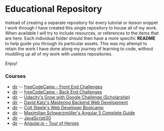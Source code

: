 # Educational Repository

Instead of creating a separate repository for every tutorial or lesson snippet I work through I have created this single repository to house all of my work. When available I will try to include resources, or references to the items that are here. Each individual folder should then have a more specific **README** to help guide you through its particular assets. This was my attempt to retain the work I have done along my journey of learning to code, without muddling up all of my work with useless repositories.   
  
Enjoy!  
  
### Courses
- [dir](fcc-frontend) -- [freeCodeCamp - Front End Challenges](https://www.freecodecamp.org)
- [dir](fcc-backend) -- [freeCodeCamp - Back End Challenges](https://www.freecodecamp.org)
- [dir](udacity/google) -- [Udacity's Grow with Google Challenge (Scholarship)](https://www.udacity.com/grow-with-google)
- [dir](udemy/node-postgres) -- [David Katz's Mastering Backend Web Development](https://www.udemy.com/node-postgresql/)
- [dir](udemy/web-developer) -- [Colt Steele's Web Developer Bootcamp](https://www.udemy.com/the-web-developer-bootcamp/)
- [dir](udemy/angular) -- [Maximilian Schwarzmüller's Angular 5 Complete Guide](https://www.udemy.com/the-complete-guide-to-angular-2/)
- [dir](javascript30) -- [JavaScript30](https://www.javascript30.com)
- [dir](tourofheroes) -- [Angular.io - Tour of Heroes](https://angular.io/tutorial)
